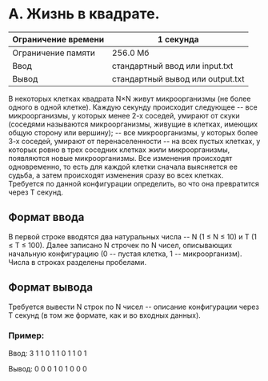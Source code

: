 # A. Жизнь в квадрате.

| Ограничение времени | 1 секунда                        |
|---------------------|----------------------------------|
| Ограничение памяти  | 256.0 Мб                         |
| Ввод                | стандартный ввод или input.txt   |
| Вывод               | стандартный вывод или output.txt |

В некоторых клетках квадрата N×N живут микроорганизмы (не более одного в одной клетке). 
Каждую секунду происходит следующее -- все микроорганизмы, у которых менее 2-х соседей, умирают от скуки (соседями называются микроорганизмы, 
живущие в клетках, имеющих общую сторону или вершину); -- все микроорганизмы, у которых более 3-х соседей, умирают от перенаселенности -- 
на всех пустых клетках, у которых ровно в трех соседних клетках жили микроорганизмы, появляются новые микроорганизмы. Все изменения происходят одновременно, 
то есть для каждой клетки сначала выясняется ее судьба, а затем происходят изменения сразу во всех клетках. Требуется по данной конфигурации определить, 
во что она превратится через T секунд.

## Формат ввода
В первой строке вводятся два натуральных числа -- N (1 ≤ N ≤ 10) и T (1 ≤ T ≤ 100). Далее записано 
N строчек по N чисел, описывающих начальную конфигурацию (0 -- пустая клетка, 1 -- микроорганизм). Числа в строках разделены пробелами.

## Формат вывода
Требуется вывести N строк по N чисел -- описание конфигурации через T секунд (в том же формате, как и во входных данных).

### Пример:
Ввод:
3 1
1 0 1
1 0 1
1 0 1

Вывод:
0 0 0 
1 0 1 
0 0 0 
